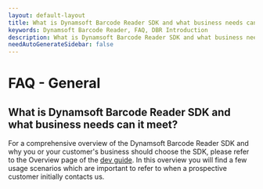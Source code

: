 ```yaml
---
layout: default-layout
title: What is Dynamsoft Barcode Reader SDK and what business needs can it meet?
keywords: Dynamsoft Barcode Reader, FAQ, DBR Introduction
description: What is Dynamsoft Barcode Reader SDK and what business needs can it meet?
needAutoGenerateSidebar: false
---
```


# FAQ - General

## What is Dynamsoft Barcode Reader SDK and what business needs can it meet?

For a comprehensive overview of the Dynamsoft Barcode Reader SDK and why you or your customer's business should choose the SDK, please refer to the Overview page of the [dev guide](https://www.dynamsoft.com/barcode-reader/introduction/overview.html?ver=latest). In this overview you will find a few usage scenarios which are important to refer to when a prospective customer initially contacts us.
